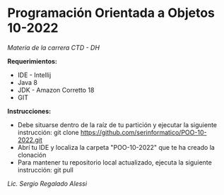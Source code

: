 # Programación Orientada a Objetos 10-2022
*Materia de la carrera CTD - DH*


**Requerimientos:**
- IDE - Intellij
- Java 8
- JDK - Amazon Corretto 18
- GIT

**Instrucciones:**
- Debe situarse dentro de la raíz de tu partición y ejecutar la siguiente instrucción: git clone https://github.com/serinformatico/POO-10-2022.git
- Abrí tu IDE y localiza la carpeta "POO-10-2022" que te ha creado la clonación  
- Para mantener tu repositorio local actualizado, ejecuta la siguiente instrucción: git pull


*Lic. Sergio Regalado Alessi*
